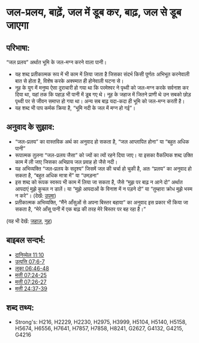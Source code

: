 # जल-प्रलय, बाढ़ें, जल में डूब कर, बाढ़, जल से डूब जाएगा #

## परिभाषा: ##

“जल प्रलय” अर्थात भूमि के जल-मग्न करने वाला पानी। 

* यह शब्द प्रतीकात्मक रूप में भी काम में लिया जाता है जिसका संदर्भ किसी पूर्णतः अभिभूत करनेवाली बात से होता है, विशेष करके अक्स्मात ही होनेवाली घटना से।
* नूह के युग में मनुष्य ऐसा दुराचारी हो गया था कि परमेश्वर ने पृथ्वी को जल-मग्न करके सर्वनाश कर दिया था, यहां तक कि पहाड़ भी पानी में डूब गए थे। नूह के जहाज में जितने प्राणी थे उन सबको छोड़ पृथ्वी पर से जीवन समाप्त हो गया था। अन्य सब बाढ़ यदा-कदा ही भूमि को जल-मग्न करती है।
* यह शब्द भी पाप कर्मक क्रिया है, “भूमि नदी के जल में मग्न हो गई”।

## अनुवाद के सुझाव: ##

* “जल-प्रलय” का वास्तविक अर्थ का अनुवाद हो सकता है, “जल आप्लापित होना” या “बहुत अधिक पानी”
* रूपात्मक तुलना “जल-प्रलय जैसा” को ज्यों का त्यों रहने दिया जाए। या इसका वैकल्पिक शब्द उक्ति काम में ली जाए जिसका अभिप्राय जल प्रवाह हो जैसे नदी।
* यह अभिव्यक्ति “जल-प्रलय के सदृश्य” जिसमें जल की चर्चा हो चुकी है, अतः “प्रलय” का अनुवाद हो सकता है, “बहुत अधिक मात्रा में” या “उमड़ना”
* इस शब्द को रूपक स्वरूप भी काम में लिया जा सकता है, जैसे “मुझ पर बाढ़ न आने दो” अर्थात आपदाएं मुझे कुचल न डालें। या “मुझे आपदाओं के विनाश में न पड़ने दो” या “तुम्हारा क्रोध मुझे भस्म न करे”। (देखें: [उपमा](rc://hi/ta/man/translate/figs-metaphor))
* प्रतीकात्मक अभिव्यक्ति, “मैंने आँसुओं से अपना बिस्तर बहाया” का अनुवाद इस प्रकार भी किया जा सकता है, “मेरे आँसू पानी में एक बाढ़ की तरह मेरे बिस्तर पर बह रहा है।”

(यह भी देखें: [जहाज़](../kt/ark.md), [नूह](../names/noah.md))

## बाइबल सन्दर्भ: ##

* [दानिय्येल 11:10](rc://hi/tn/help/dan/11/10)
* [उत्पत्ति 07:6-7](rc://hi/tn/help/gen/07/06)
* [लूका 06:46-48](rc://hi/tn/help/luk/06/46)
* [मत्ती 07:24-25](rc://hi/tn/help/mat/07/24)
* [मत्ती 07:26-27](rc://hi/tn/help/mat/07/26)
* [मत्ती 24:37-39](rc://hi/tn/help/mat/24/37)

## शब्द तथ्य: ##

* Strong's: H216, H2229, H2230, H2975, H3999, H5104, H5140, H5158, H5674, H6556, H7641, H7857, H7858, H8241, G2627, G4132, G4215, G4216
